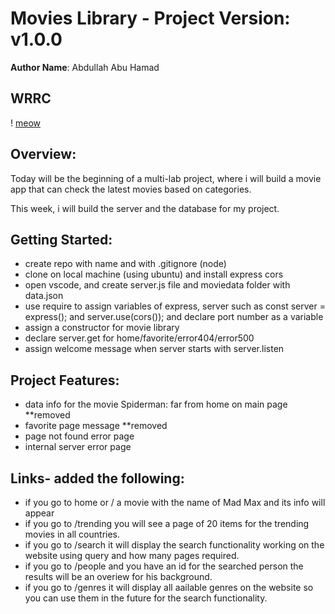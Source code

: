 # Movies Library - Project Version: v1.0.0

**Author Name**: Abdullah Abu Hamad

## WRRC

! [meow](./Image.jpg)

## Overview:

Today will be the beginning of a multi-lab project, where i will build a movie app that can check the latest movies based on categories.

This week, i will build the server and the database for my project.

## Getting Started:

- create repo with name and with .gitignore (node)
- clone on local machine (using ubuntu) and install express cors
- open vscode, and create server.js file and moviedata folder with data.json
- use require to assign variables of express, server such as const server = express(); and server.use(cors()); and declare port number as a variable
- assign a constructor for movie library
- declare server.get for home/favorite/error404/error500
- assign welcome message when server starts with server.listen

## Project Features:

- data info for the movie Spiderman: far from home on main page **removed
- favorite page message **removed
- page not found error page
- internal server error page

## Links- added the following:

- if you go to home or / a movie with the name of Mad Max and its info will appear
- if you go to /trending you will see a page of 20 items for the trending movies in all countries.
- if you go to /search it will display the search functionality working on the website using query and how many pages required.
- if you go to /people and you have an id for the searched person the results will be an overiew for his background.
- if you go to /genres it will display all aailable genres on the website so you can use them in the future for the search functionality.
